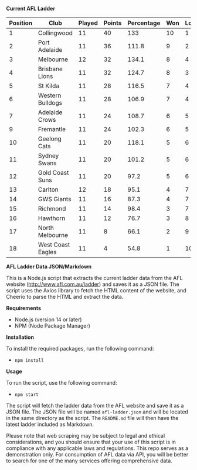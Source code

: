 **Current AFL Ladder**

| Position | Club | Played | Points | Percentage | Won | Lost | Drawn | PF | PA |
| -------- | ---- | ------ | ------ | ---------- | --- | ---- | ----- | -- | -- |
| 1 | Collingwood | 11 | 40 | 133 | 10 | 1 | 0 | 1012 | 761 |
| 2 | Port Adelaide | 11 | 36 | 111.8 | 9 | 2 | 0 | 988 | 884 |
| 3 | Melbourne | 12 | 32 | 134.1 | 8 | 4 | 0 | 1171 | 873 |
| 4 | Brisbane Lions | 11 | 32 | 124.7 | 8 | 3 | 0 | 1081 | 867 |
| 5 | St Kilda | 11 | 28 | 116.5 | 7 | 4 | 0 | 889 | 763 |
| 6 | Western Bulldogs | 11 | 28 | 106.9 | 7 | 4 | 0 | 857 | 802 |
| 7 | Adelaide Crows | 11 | 24 | 108.7 | 6 | 5 | 0 | 977 | 899 |
| 9 | Fremantle | 11 | 24 | 102.3 | 6 | 5 | 0 | 945 | 924 |
| 10 | Geelong Cats | 11 | 20 | 118.1 | 5 | 6 | 0 | 1091 | 924 |
| 11 | Sydney Swans | 11 | 20 | 101.2 | 5 | 6 | 0 | 945 | 934 |
| 12 | Gold Coast Suns | 11 | 20 | 97.2 | 5 | 6 | 0 | 879 | 904 |
| 13 | Carlton | 12 | 18 | 95.1 | 4 | 7 | 1 | 888 | 934 |
| 14 | GWS Giants | 11 | 16 | 87.3 | 4 | 7 | 0 | 884 | 1013 |
| 15 | Richmond | 11 | 14 | 98.4 | 3 | 7 | 1 | 846 | 860 |
| 16 | Hawthorn | 11 | 12 | 76.7 | 3 | 8 | 0 | 770 | 1004 |
| 17 | North Melbourne | 11 | 8 | 66.1 | 2 | 9 | 0 | 744 | 1126 |
| 18 | West Coast Eagles | 11 | 4 | 54.8 | 1 | 10 | 0 | 687 | 1254 |

**AFL Ladder Data JSON/Markdown**

This is a Node.js script that extracts the current ladder data from the AFL website (http://www.afl.com.au/ladder) and saves it as a JSON file. The script uses the Axios library to fetch the HTML content of the website, and Cheerio to parse the HTML and extract the data.

**Requirements**

- Node.js (version 14 or later)
- NPM (Node Package Manager)

**Installation**

To install the required packages, run the following command:

 - `npm install`

**Usage**

To run the script, use the following command:

 - `npm start`

The script will fetch the ladder data from the AFL website and save it as a JSON file. The JSON file will be named `afl-ladder.json` and will be located in the same directory as the script. The `README.md` file will then have the latest ladder included as Markdown.

Please note that web scraping may be subject to legal and ethical considerations, and you should ensure that your use of this script is in compliance with any applicable laws and regulations. This repo serves as a demonstration only. For consumption of AFL data via API, you will be better to search for one of the many services offering comprehensive data.

